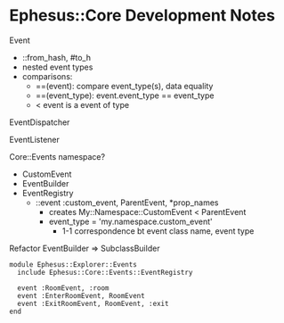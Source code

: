 # Ephesus::Core Development Notes

Event
- ::from_hash, #to_h
- nested event types
- comparisons:
  - ==(event): compare event_type(s), data equality
  - ==(event_type): event.event_type == event_type
  - <  event is a event of type

EventDispatcher

EventListener

Core::Events namespace?
- CustomEvent
- EventBuilder
- EventRegistry
  - ::event :custom_event, ParentEvent, \*prop_names
    - creates My::Namespace::CustomEvent < ParentEvent
    - event_type = 'my.namespace.custom_event'
      - 1-1 correspondence bt event class name, event type

Refactor EventBuilder => SubclassBuilder

```
module Ephesus::Explorer::Events
  include Ephesus::Core::Events::EventRegistry

  event :RoomEvent, :room
  event :EnterRoomEvent, RoomEvent
  event :ExitRoomEvent, RoomEvent, :exit
end
```
